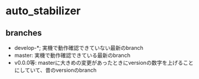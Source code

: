 # auto_stabilizer

## branches
- develop-*; 実機で動作確認できていない最新のbranch
- master: 実機で動作確認できている最新のbranch
- v0.0.0等: masterに大きめの変更があったときにversionの数字を上げることにしていて、昔のversionのbranch